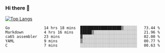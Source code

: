 ### Hi there 👋

<!--
**3Xpl0it3r/3Xpl0it3r** is a ✨ _special_ ✨ repository because its `README.md` (this file) appears on your GitHub profile.

Here are some ideas to get you started:

- 🔭 I’m currently working on ...
- 🌱 I’m currently learning ...
- 👯 I’m looking to collaborate on ...
- 🤔 I’m looking for help with ...
- 💬 Ask me about ...
- 📫 How to reach me: ...
- 😄 Pronouns: ...
- ⚡ Fun fact: ...
-->


[![Top Langs](https://github-readme-stats.vercel.app/api/top-langs/?username=3Xpl0it3r&layout=compact)](https://github.com/3Xpl0it3r/3Xpl0it3r)

<!--START_SECTION:waka-->
```text
Go               14 hrs 18 mins  ██████████████████▒░░░░░░   73.44 % 
Markdown         4 hrs 16 mins   █████▒░░░░░░░░░░░░░░░░░░░   21.96 % 
ca65 assembler   23 mins         ▓░░░░░░░░░░░░░░░░░░░░░░░░   02.00 % 
YAML             9 mins          ▒░░░░░░░░░░░░░░░░░░░░░░░░   00.77 % 
C                7 mins          ░░░░░░░░░░░░░░░░░░░░░░░░░   00.63 % 
```
<!--END_SECTION:waka-->
